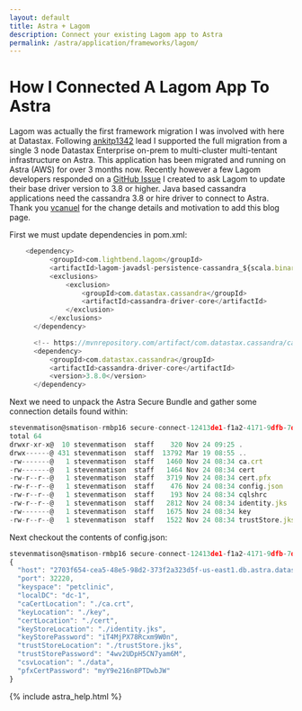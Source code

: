 ```yaml
---
layout: default
title: Astra + Lagom
description: Connect your existing Lagom app to Astra
permalink: /astra/application/frameworks/lagom/
---
```


# How I Connected A Lagom App To Astra

Lagom was actually the first framework migration I was involved with here at Datastax.  Following [ankitp1342](https://github.com/Ankitp1342) lead I supported the full migration from a single 3 node Datastax Enterprise on-prem to multi-cluster multi-tentant infrastructure on Astra.  This application has been migrated and running on Astra (AWS) for over 3 months now.   Recently however a few Lagom developers responded on a [GitHub Issue](https://github.com/lagom/lagom/issues/3048) I created to ask Lagom to update their base driver version to 3.8 or higher.  Java based cassandra applications need the cassandra 3.8 or hire driver to connect to Astra.
Thank you [vcanuel](https://github.com/vcanuel) for the change details and motivation to add this blog page.

First we must update dependencies in pom.xml:

```js
    <dependency>
          <groupId>com.lightbend.lagom</groupId>
          <artifactId>lagom-javadsl-persistence-cassandra_${scala.binary.version}</artifactId>
          <exclusions>
              <exclusion>
                  <groupId>com.datastax.cassandra</groupId>
                  <artifactId>cassandra-driver-core</artifactId>
              </exclusion>
          </exclusions>
      </dependency>

      <!-- https://mvnrepository.com/artifact/com.datastax.cassandra/cassandra-driver-core -->
      <dependency>
          <groupId>com.datastax.cassandra</groupId>
          <artifactId>cassandra-driver-core</artifactId>
          <version>3.8.0</version>
      </dependency>
```

Next we need to unpack the Astra Secure Bundle and gather some connection details found within:

```js
stevenmatison@smatison-rmbp16 secure-connect-12413de1-f1a2-4171-9dfb-7df93b64cb55 % ls -al          
total 64
drwxr-xr-x@  10 stevenmatison  staff    320 Nov 24 09:25 .
drwx------@ 431 stevenmatison  staff  13792 Mar 19 08:55 ..
-rw-------@   1 stevenmatison  staff   1460 Nov 24 08:34 ca.crt
-rw-------@   1 stevenmatison  staff   1464 Nov 24 08:34 cert
-rw-r--r--@   1 stevenmatison  staff   3719 Nov 24 08:34 cert.pfx
-rw-r--r--@   1 stevenmatison  staff    476 Nov 24 08:34 config.json
-rw-r--r--@   1 stevenmatison  staff    193 Nov 24 08:34 cqlshrc
-rw-r--r--@   1 stevenmatison  staff   2812 Nov 24 08:34 identity.jks
-rw-------@   1 stevenmatison  staff   1675 Nov 24 08:34 key
-rw-r--r--@   1 stevenmatison  staff   1522 Nov 24 08:34 trustStore.jks

```

Next checkout the contents of config.json:

```js
stevenmatison@smatison-rmbp16 secure-connect-12413de1-f1a2-4171-9dfb-7df93b64cb55 % cat config.json 
{
  "host": "2703f654-cea5-48e5-98d2-373f2a323d5f-us-east1.db.astra.datastax.com",
  "port": 32220,
  "keyspace": "petclinic",
  "localDC": "dc-1",
  "caCertLocation": "./ca.crt",
  "keyLocation": "./key",
  "certLocation": "./cert",
  "keyStoreLocation": "./identity.jks",
  "keyStorePassword": "iT4MjPX78Rcxm9W0n",
  "trustStoreLocation": "./trustStore.jks",
  "trustStorePassword": "4wv2UDpH5CN7yam6M",
  "csvLocation": "./data",
  "pfxCertPassword": "myY9e216n8PTDwbJW"
}

```

{% include astra_help.html %}